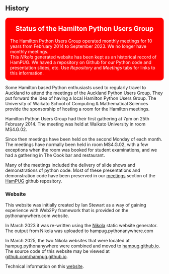 
## History

<!--Add http to announce Status of HamPUG. Ian 2025-03-06: Used background-colour red, and Warning gives red border-->
<div class="warning" style='padding:0.1em; background-color:red; color:white; border-radius: 10px;'> 
<span>
<h2 style='margin-top:1em; text-align:center'>
<b>Status of the Hamilton Python Users Group</b></h2>
<p style='margin-left:1em;'>
The Hamilton Python Users Group operated monthly meetings for 10 years from February 2014 to September 2023. We no longer have monthly meetings.<br>
This <i>Nikola</i> generated website has been kept as an historical record of HamPUG. We haved a repository on Github for our Python code and presentation slides, etc. Use <i>Repository</i> and <i>Meetings</i> tabs for links to this information. 
</span></div>


Some Hamilton based Python enthusiasts used to regularly travel to Auckland to attend the
meetings of the Auckland Python Users Group. They put forward the idea of having
a local Hamilton Python Users Group. The University of Waikato School of Computing & 
Mathematical Sciences provide the sponsorship of hosting a room for the Hamilton meetings.

Hamilton Python Users Group had their first gathering at 7pm on 25th February 2014.
The meeting was held at Waikato University in room MS4.G.02. 

Since then meetings have been held on the second Monday of each month. The meetings have normally 
been held in room MS4.G.02, with a few exceptions when the room was booked for
student examinations, and we had a gathering in The Cook bar and restaurant.

Many of the meetings included the delivery of slide shows and demonstrations of
python code. Most of these presentations and demonstration code have been
preserved in our [meetings](https://github.com/HamPUG/meetings) section of the
[HamPUG](https://github.com/hampug) github repository.

### Website

This website was initially created by Ian Stewart as a way of gaining experience with
Web2Py framework that is provided on the pythonanywhere.com website.

In March 2023 it was re-written using the [Nikola](https://getnikola.com/) static website generator.
The output from Nikola was uploaded to hampug.pythonanywhere.com 

In March 2025, the two Nikola websites that were located at hampug.pythonanywhere were combined and moved to [hampug.github.io](https://hampug.github.io). The source code of this website may be viewed at [github.com/hampug.github.io](https://github.com/hampug.github.io).

Technical information on this [website](/readme-src/readme/).



